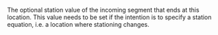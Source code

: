The optional station value of the incoming segment that ends at this location. This value needs to be set if the intention is to specify a station equation, i.e. a location where stationing changes.
